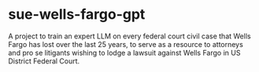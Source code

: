 # sue-wells-fargo-gpt
A project to train an expert LLM on every federal court civil case that Wells Fargo has lost over the last 25 years, to serve as a resource to attorneys and pro se litigants wishing to lodge a lawsuit against Wells Fargo in US District Federal Court.
